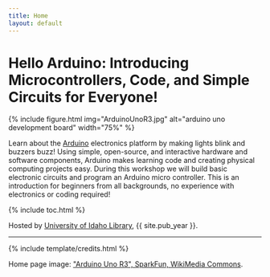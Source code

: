 ```yaml
---
title: Home
layout: default
---
```


# Hello Arduino: Introducing Microcontrollers, Code, and Simple Circuits for Everyone!

{% include figure.html img="ArduinoUnoR3.jpg" alt="arduino uno development board" width="75%" %}

Learn about the [Arduino](https://www.arduino.cc/) electronics platform by making lights blink and buzzers buzz! Using simple, open-source, and interactive hardware and software components, Arduino makes learning code and creating physical computing projects easy. During this workshop we will build basic electronic circuits and program an Arduino micro controller. This is an introduction for beginners from all backgrounds, no experience with electronics or coding required!

{% include toc.html %}

Hosted by [University of Idaho Library](http://www.lib.uidaho.edu/), {{ site.pub_year }}.

------

{% include template/credits.html %}

Home page image: ["Arduino Uno R3", SparkFun, WikiMedia Commons](https://commons.wikimedia.org/wiki/File:Arduino_Uno_-_R3.jpg).
